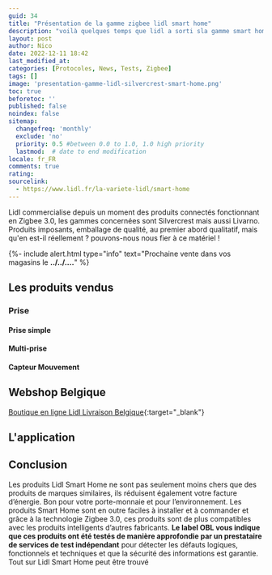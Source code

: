 ```yaml
---
guid: 34
title: "Présentation de la gamme zigbee lidl smart home"
description: "voilà quelques temps que lidl a sorti sla gamme smart home silvercrest mais que vaut-elle ?"
layout: post
author: Nico
date: 2022-12-11 18:42
last_modified_at: 
categories: [Protocoles, News, Tests, Zigbee]
tags: []
image: 'presentation-gamme-lidl-silvercrest-smart-home.png'
toc: true
beforetoc: ''
published: false
noindex: false
sitemap:
  changefreq: 'monthly'
  exclude: 'no'
  priority: 0.5 #between 0.0 to 1.0, 1.0 high priority
  lastmod:  # date to end modification
locale: fr_FR
comments: true
rating:  
sourcelink:
  - https://www.lidl.fr/la-variete-lidl/smart-home
---
```

Lidl commercialise depuis un moment des produits connectés fonctionnant en Zigbee 3.0, les gammes concernées sont Silvercrest mais aussi Livarno. Produits imposants, emballage de qualité, au premier abord qualitatif, mais qu'en est-il réellement ? pouvons-nous nous fier à ce matériel !

{%- include alert.html type="info" text="Prochaine vente dans vos magasins le <b>../../....</b>" %}

## Les produits vendus

### Prise 

#### Prise simple

#### Multi-prise

#### Capteur Mouvement

## Webshop Belgique

[Boutique en ligne Lidl Livraison Belgique](https://www.lidl.be/q/fr-BE/search?offset=24&q=smart%20home){:target="_blank"}

## L'application

## Conclusion

Les produits Lidl Smart Home ne sont pas seulement moins chers que des produits de marques similaires, ils réduisent également votre facture d’énergie. Bon pour votre porte-monnaie et pour l’environnement. Les produits Smart Home sont en outre faciles à installer et à commander et grâce à la technologie Zigbee 3.0, ces produits sont de plus compatibles avec les produits intelligents d’autres fabricants. **Le label OBL vous indique que ces produits ont été testés de manière approfondie par un prestataire de services de test indépendant** pour détecter les défauts logiques, fonctionnels et techniques et que la sécurité des informations est garantie. Tout sur Lidl Smart Home peut être trouvé
